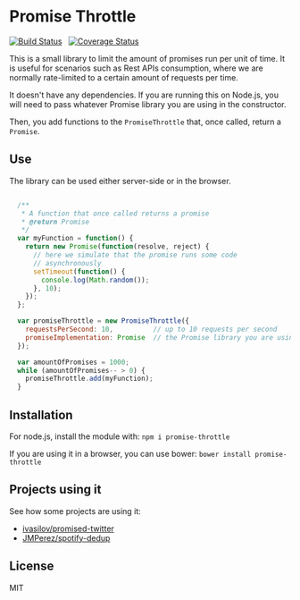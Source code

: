 Promise Throttle
==================

[![Build Status](https://travis-ci.org/JMPerez/promise-throttle.png)](https://travis-ci.org/JMPerez/promise-throttle/) &nbsp; [![Coverage Status](https://coveralls.io/repos/JMPerez/promise-throttle/badge.png?branch=master)](https://coveralls.io/r/JMPerez/promise-throttle?branch=master)

This is a small library to limit the amount of promises run per unit of time. It is useful for scenarios such as Rest APIs consumption, where we are normally rate-limited to a certain amount of requests per time.

It doesn't have any dependencies. If you are running this on Node.js, you will need to pass whatever Promise library you are using in the constructor.

Then, you add functions to the `PromiseThrottle` that, once called, return a `Promise`.

## Use

The library can be used either server-side or in the browser.

```javascript

  /**
   * A function that once called returns a promise
   * @return Promise
   */
  var myFunction = function() {
    return new Promise(function(resolve, reject) {
      // here we simulate that the promise runs some code
      // asynchronously
      setTimeout(function() {
        console.log(Math.random());
      }, 10);
    });
  };

  var promiseThrottle = new PromiseThrottle({
    requestsPerSecond: 10,          // up to 10 requests per second
    promiseImplementation: Promise  // the Promise library you are using
  });

  var amountOfPromises = 1000;
  while (amountOfPromises-- > 0) {
    promiseThrottle.add(myFunction);
  }

```

## Installation

For node.js, install the module with: `npm i promise-throttle`

If you are using it in a browser, you can use bower: `bower install promise-throttle`

## Projects using it

See how some projects are using it:

- [ivasilov/promised-twitter](https://github.com/ivasilov/promised-twitter)
- [JMPerez/spotify-dedup](https://github.com/JMPerez/spotify-dedup)

## License

MIT
